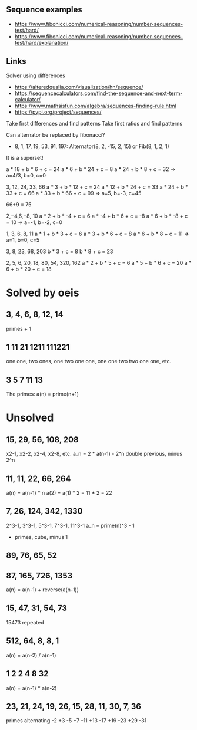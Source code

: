 ## Sequence examples

- https://www.fibonicci.com/numerical-reasoning/number-sequences-test/hard/
- https://www.fibonicci.com/numerical-reasoning/number-sequences-test/hard/explanation/

## Links

Solver using differences
- https://alteredqualia.com/visualization/hn/sequence/
- https://sequencecalculators.com/find-the-sequence-and-next-term-calculator/
- https://www.mathsisfun.com/algebra/sequences-finding-rule.html
- https://pypi.org/project/sequences/


Take first differences and find patterns
Take first ratios and find patterns


Can alternator be replaced by fibonacci?
- 8, 1, 17, 19, 53, 91, 197: Alternator(8, 2, -15, 2, 15) or Fib(8, 1, 2, 1)

It is a superset!


a * 18 + b * 6 + c = 24
a * 6 + b * 24 + c = 8
a * 24 + b * 8 + c = 32
=> a=4/3, b=0, c=0

3, 12, 24, 33, 66
a * 3 + b * 12 + c = 24
a * 12 + b * 24 + c = 33
a * 24 + b * 33 + c = 66
a * 33 + b * 66 + c = 99
=> a=5, b=-3, c=45

66+9 = 75




2,−4,6,−8, 10
a * 2 + b * -4 + c = 6
a * -4 + b * 6 + c = -8
a * 6 + b * -8 + c = 10
=> a=-1, b=-2, c=0

1, 3, 6, 8, 11
a * 1 + b * 3 + c = 6
a * 3 + b * 6 + c = 8
a * 6 + b * 8 + c = 11
=> a=1, b=0, c=5

3, 8, 23, 68, 203
b * 3 + c = 8
b * 8 + c = 23


2, 5, 6, 20, 18, 80, 54, 320, 162
a * 2 + b * 5 + c = 6
a * 5 + b * 6 + c = 20
a * 6 + b * 20 + c = 18


# Solved by oeis

## 3, 4, 6, 8, 12, 14

primes + 1

## 1 11 21 1211 111221

one one, two ones, one two one one, one one two two one one, etc.

## 3 5 7 11 13

The primes: a(n) = prime(n+1)


# Unsolved

## 15, 29, 56, 108, 208

x2-1, x2-2, x2-4, x2-8, etc.
a_n = 2 * a(n-1) - 2^n
double previous, minus 2^n

## 11, 11, 22, 66, 264

a(n) = a(n-1) * n
a(2) = a(1) * 2 = 11 * 2 = 22

## 7, 26, 124, 342, 1330

2^3-1, 3^3-1, 5^3-1, 7^3-1, 11^3-1
a_n = prime(n)^3 - 1

- primes, cube, minus 1

## 89, 76, 65, 52

## 87, 165, 726, 1353

a(n) = a(n-1) + reverse(a(n-1))

## 15, 47, 31, 54, 73

15473 repeated


## 512, 64, 8, 8, 1

a(n) = a(n-2) / a(n-1)

## 1 2 2 4 8 32

a(n) = a(n-1) * a(n-2)

## 23, 21, 24, 19, 26, 15, 28, 11, 30, 7, 36

primes alternating
-2 +3 -5 +7 -11 +13 -17 +19 -23 +29 -31